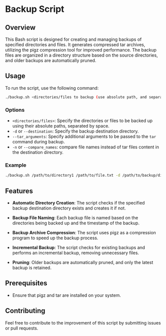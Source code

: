 # Backup Script

## Overview

This Bash script is designed for creating and managing backups of specified directories and files. It generates compressed tar archives, utilizing the pigz compression tool for improved performance. The backup files are organized in a directory structure based on the source directories, and older backups are automatically pruned.

## Usage

To run the script, use the following command:

```bash
./backup.sh <directories/files to backup (use absolute path, and separate by space)> -d <backup destination directory>
```

### Options

- `<directories/files>`: Specify the directories or files to be backed up using their absolute paths, separated by space.
- `-d` or `--destination`: Specify the backup destination directory.
- `--tar_arguments`: Specify additional arguments to be passed to the `tar` command during backup.
- `-n` or `--compare_names`: compare file names instead of tar files content in the destination directory.

### Example

```bash
./backup.sh /path/to/directory1 /path/to/file.txt -d /path/to/backup/directory --tar_arguments="--exclude=*.log"
```

## Features

- **Automatic Directory Creation**: The script checks if the specified backup destination directory exists and creates it if not.

- **Backup File Naming**: Each backup file is named based on the directories being backed up and the timestamp of the backup.

- **Backup Archive Compression**: The script uses pigz as a compression program to speed up the backup process.

- **Incremental Backup**: The script checks for existing backups and performs an incremental backup, removing unnecessary files.

- **Pruning**: Older backups are automatically pruned, and only the latest backup is retained.

## Prerequisites

- Ensure that pigz and tar are installed on your system.

## Contributing

Feel free to contribute to the improvement of this script by submitting issues or pull requests.
